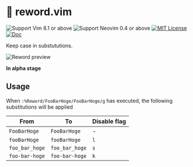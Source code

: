 # 🧬 reword.vim

![Support Vim 8.1 or above](https://img.shields.io/badge/support-Vim%208.1%20or%20above-yellowgreen.svg)
![Support Neovim 0.4 or above](https://img.shields.io/badge/support-Neovim%200.4%20or%20above-yellowgreen.svg)
[![MIT License](https://img.shields.io/badge/license-MIT-blue.svg)](LICENSE)
[![Doc](https://img.shields.io/badge/doc-%3Ah%20reword-orange.svg)](doc/reword.txt)

Keep case in substututions.

![Reword preview](https://user-images.githubusercontent.com/546312/85490727-3fd56080-b60d-11ea-9a8b-4571c3279dcd.gif)

**In alpha stage**

## Usage

When `:%Reword/FooBarHoge/FooBarHoge/g` has executed, the following substitutions will be applied

| From           | To             | Disable flag |
| -------------- | -------------- | ------------ |
| `FooBarHoge`   | `FooBarHoge`   | -            |
| `fooBarHoge`   | `fooBarHoge`   | `l`          |
| `foo_bar_hoge` | `foo_bar_hoge` | `s`          |
| `foo-bar-hoge` | `foo-bar-hoge` | `k`          |
